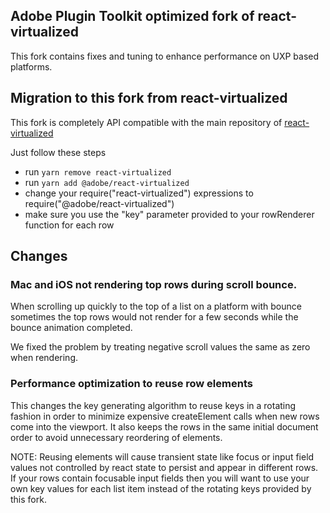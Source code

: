 

Adobe Plugin Toolkit optimized fork of react-virtualized
---------------

This fork contains fixes and tuning to enhance performance on UXP based platforms.

## Migration to this fork from react-virtualized

This fork is completely API compatible with the main repository of [react-virtualized](https://github.com/bvaughn/react-virtualized)

Just follow these steps

- run ```yarn remove react-virtualized```
- run ```yarn add @adobe/react-virtualized```
- change your require("react-virtualized") expressions to require("@adobe/react-virtualized")
- make sure you use the "key" parameter provided to your rowRenderer function for each row

## Changes

### Mac and iOS not rendering top rows during scroll bounce.

When scrolling up quickly to the top of a list on a platform with bounce sometimes the top rows would not render for a few seconds while the bounce animation completed.

We fixed the problem by treating negative scroll values the same as zero when rendering.

### Performance optimization to reuse row elements

This changes the key generating algorithm to reuse keys in a rotating fashion in order to minimize expensive createElement calls when new rows come into the viewport. It also keeps the rows in the same initial document order to avoid unnecessary reordering of elements.

NOTE: Reusing elements will cause transient state like focus or input field values not controlled by react state to persist and appear in different rows. If your rows contain focusable input fields then you will want to use your own key values for each list item instead of the rotating keys provided by this fork.
